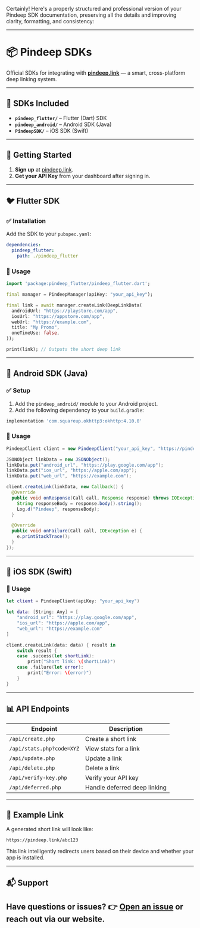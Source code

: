 Certainly! Here's a properly structured and professional version of your Pindeep SDK documentation, preserving all the details and improving clarity, formatting, and consistency:

---

# 📦 Pindeep SDKs

Official SDKs for integrating with [**pindeep.link**](https://pindeep.link) — a smart, cross-platform deep linking system.

---

## 📁 SDKs Included

* **`pindeep_flutter/`** – Flutter (Dart) SDK
* **`pindeep_android/`** – Android SDK (Java)
* **`PindeepSDK/`** – iOS SDK (Swift)

---

## 🔐 Getting Started

1. **Sign up** at [pindeep.link](https://pindeep.link).
2. **Get your API Key** from your dashboard after signing in.

---

## 🐦 Flutter SDK

### ✅ Installation

Add the SDK to your `pubspec.yaml`:

```yaml
dependencies:
  pindeep_flutter:
    path: ./pindeep_flutter
```

### 🚀 Usage

```dart
import 'package:pindeep_flutter/pindeep_flutter.dart';

final manager = PindeepManager(apiKey: "your_api_key");

final link = await manager.createLink(DeepLinkData(
  androidUrl: "https://playstore.com/app",
  iosUrl: "https://appstore.com/app",
  webUrl: "https://example.com",
  title: "My Promo",
  oneTimeUse: false,
));

print(link); // Outputs the short deep link
```

---

## 🤖 Android SDK (Java)

### ✅ Setup

1. Add the `pindeep_android/` module to your Android project.
2. Add the following dependency to your `build.gradle`:

```gradle
implementation 'com.squareup.okhttp3:okhttp:4.10.0'
```

### 🚀 Usage

```java
PindeepClient client = new PindeepClient("your_api_key", "https://pindeep.link/api");

JSONObject linkData = new JSONObject();
linkData.put("android_url", "https://play.google.com/app");
linkData.put("ios_url", "https://apple.com/app");
linkData.put("web_url", "https://example.com");

client.createLink(linkData, new Callback() {
  @Override
  public void onResponse(Call call, Response response) throws IOException {
    String responseBody = response.body().string();
    Log.d("Pindeep", responseBody);
  }

  @Override
  public void onFailure(Call call, IOException e) {
    e.printStackTrace();
  }
});
```

---

## 🍎 iOS SDK (Swift)

### 🚀 Usage

```swift
let client = PindeepClient(apiKey: "your_api_key")

let data: [String: Any] = [
    "android_url": "https://play.google.com/app",
    "ios_url": "https://apple.com/app",
    "web_url": "https://example.com"
]

client.createLink(data: data) { result in
    switch result {
    case .success(let shortLink):
        print("Short link: \(shortLink)")
    case .failure(let error):
        print("Error: \(error)")
    }
}
```

---

## 📊 API Endpoints

| Endpoint                  | Description                  |
| ------------------------- | ---------------------------- |
| `/api/create.php`         | Create a short link          |
| `/api/stats.php?code=XYZ` | View stats for a link        |
| `/api/update.php`         | Update a link                |
| `/api/delete.php`         | Delete a link                |
| `/api/verify-key.php`     | Verify your API key          |
| `/api/deferred.php`       | Handle deferred deep linking |

---

## 🔗 Example Link

A generated short link will look like:

```
https://pindeep.link/abc123
```

This link intelligently redirects users based on their device and whether your app is installed.

---

## 📬 Support

Have questions or issues?
👉 [Open an issue](https://pindeep.link) or reach out via our website.
---